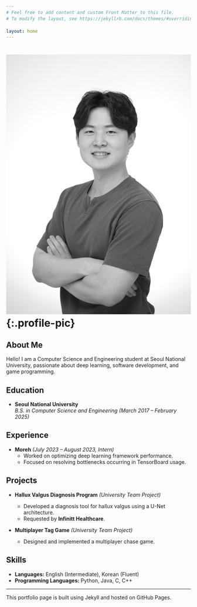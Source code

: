 ```yaml
---
# Feel free to add content and custom Front Matter to this file.
# To modify the layout, see https://jekyllrb.com/docs/themes/#overriding-theme-defaults

layout: home
---
```


# ![Profile Picture](/assets/profile.jpg){:.profile-pic}

## About Me
Hello! I am a Computer Science and Engineering student at Seoul National University, passionate about deep learning, software development, and game programming.

## Education
- **Seoul National University**  
  *B.S. in Computer Science and Engineering (March 2017 – February 2025)*

## Experience
- **Moreh** *(July 2023 – August 2023, Intern)*  
  - Worked on optimizing deep learning framework performance.
  - Focused on resolving bottlenecks occurring in TensorBoard usage.

## Projects
- **Hallux Valgus Diagnosis Program** *(University Team Project)*  
  - Developed a diagnosis tool for hallux valgus using a U-Net architecture.
  - Requested by **Infinitt Healthcare**.

- **Multiplayer Tag Game** *(University Team Project)*  
  - Designed and implemented a multiplayer chase game.

## Skills
- **Languages:** English (Intermediate), Korean (Fluent)
- **Programming Languages:** Python, Java, C, C++

---

This portfolio page is built using Jekyll and hosted on GitHub Pages.
